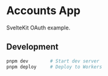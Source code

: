 # Accounts App

SvelteKit OAuth example.

## Development
```bash
pnpm dev        # Start dev server
pnpm deploy     # Deploy to Workers
```

